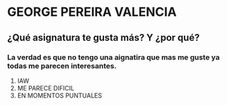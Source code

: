 # GEORGE PEREIRA VALENCIA
## ¿Qué asignatura te gusta más? Y ¿por qué?
### La verdad es que no tengo una aignatira que mas me guste ya todas me parecen interesantes.

1. IAW
2. ME PARECE DIFICIL
3. EN MOMENTOS PUNTUALES

